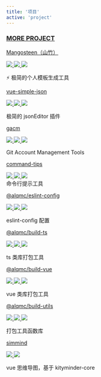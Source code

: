 ```yaml
---
title: '项目'
active: 'project'
---
```


### [MORE PROJECT](https://github.com/alqmc?tab=repositories)

<div class='project-item'>

[Mangosteen（山竹）](https://github.com/alqmc/command-tips)

<a href="https://www.npmjs.org/package/mangosteen-cli">
<img src="https://img.shields.io/npm/v/mangosteen-cli.svg">
</a>
<a href="https://npmcharts.com/compare/mangosteen-cli?minimal=true">
<img src="https://img.shields.io/npm/dm/mangosteen-cli.svg?color=357C3C">
</a>
<a href="https://npmcharts.com/compare/mangosteen-cli?minimal=true">
<img src="https://img.shields.io/npm/l/mangosteen-cli.svg?color=blue">
</a>
</div>

⚡️ 极简的个人模板生成工具

<div class='project-item'>

[vue-simple-json](https://github.com/alqmc/vue-simple-json)

<a href="https://www.npmjs.org/package/vue-simple-json">
<img src="https://img.shields.io/npm/v/vue-simple-json.svg">
</a>
<a href="https://npmcharts.com/compare/vue-simple-json?minimal=true">
<img src="https://img.shields.io/npm/dm/vue-simple-json.svg?color=357C3C">
</a>
<a href="https://npmcharts.com/compare/vue-simple-json?minimal=true">
<img src="https://img.shields.io/npm/l/vue-simple-json.svg?color=blue">
</a>
</div>

极简的 jsonEditor 插件

<div class='project-item'>

[gacm](https://github.com/alqmc/gacm)

<a href="https://www.npmjs.org/package/gacm">
<img src="https://img.shields.io/npm/v/gacm.svg">
</a>
<a href="https://npmcharts.com/compare/gacm?minimal=true">
<img src="https://img.shields.io/npm/dm/gacm.svg?color=357C3C">
</a>
<a href="https://npmcharts.com/compare/gacm?minimal=true">
<img src="https://img.shields.io/npm/l/gacm.svg?color=blue">
</a>
</div>

Git Account Management Tools

<div class='project-item'>

[command-tips](https://github.com/alqmc/command-tips)

<a href="https://www.npmjs.org/package/command-tips ">
<img src="https://img.shields.io/npm/v/command-tips.svg">
</a>
<a href="https://npmcharts.com/compare/command-tips?minimal=true">
<img src="https://img.shields.io/npm/dm/command-tips.svg?color=357C3C">
</a>
<a href="https://npmcharts.com/compare/command-tips?minimal=true">
<img src="https://img.shields.io/npm/l/command-tips.svg?color=blue">
</a>
</div>
命令行提示工具

<div class='project-item'>

[@alqmc/eslint-config](https://github.com/alqmc/@alqmc/eslint-config)

<a href="https://www.npmjs.org/package/@alqmc/eslint-config ">
<img src="https://img.shields.io/npm/v/@alqmc/eslint-config.svg">
</a>
<a href="https://npmcharts.com/compare/@alqmc/eslint-config?minimal=true">
<img src="https://img.shields.io/npm/dm/@alqmc/eslint-config.svg?color=357C3C">
</a>
<a href="https://npmcharts.com/compare/@alqmc/eslint-config?minimal=true">
<img src="https://img.shields.io/npm/l/@alqmc/eslint-config.svg?color=blue">
</a>
</div>

eslint-config 配置

<div class='project-item'>

[@alqmc/build-ts](https://github.com/alqmc/@alqmc/build-ts)

<a href="https://www.npmjs.org/package/@alqmc/build-ts ">
<img src="https://img.shields.io/npm/v/@alqmc/build-ts.svg">
</a>
<a href="https://npmcharts.com/compare/@alqmc/build-ts?minimal=true">
<img src="https://img.shields.io/npm/dm/@alqmc/build-ts.svg?color=357C3C">
</a>
<a href="https://npmcharts.com/compare/@alqmc/build-ts?minimal=true">
<img src="https://img.shields.io/npm/l/@alqmc/build-ts.svg?color=blue">
</a>
</div>

ts 类库打包工具

<div class='project-item'>

[@alqmc/build-vue](https://github.com/alqmc/@alqmc/@alqmc/build-vue)

<a href="https://www.npmjs.org/package/@alqmc/build-vue ">
<img src="https://img.shields.io/npm/v/@alqmc/build-vue.svg">
</a>
<a href="https://npmcharts.com/compare/@alqmc/build-vue?minimal=true">
<img src="https://img.shields.io/npm/dm/@alqmc/build-vue.svg?color=357C3C">
</a>
<a href="https://npmcharts.com/compare/@alqmc/build-vue?minimal=true">
<img src="https://img.shields.io/npm/l/@alqmc/build-vue.svg?color=blue">
</a>
</div>

vue 类库打包工具

<div class='project-item'>

[@alqmc/build-utils](https://github.com/alqmc/@alqmc/@alqmc/build-utils)

<a href="https://www.npmjs.org/package/@alqmc/build-utils ">
<img src="https://img.shields.io/npm/v/@alqmc/build-utils.svg">
</a>
<a href="https://npmcharts.com/compare/@alqmc/build-utils?minimal=true">
<img src="https://img.shields.io/npm/dm/@alqmc/build-utils.svg?color=357C3C">
</a>
<a href="https://npmcharts.com/compare/@alqmc/build-utils?minimal=true">
<img src="https://img.shields.io/npm/l/@alqmc/build-utils.svg?color=blue">
</a>
</div>

打包工具函数库

<div class='project-item'>

[simmind](https://github.com/alqmc/simmind)

<a href="https://www.npmjs.org/package/simmind ">
<img src="https://img.shields.io/npm/v/simmind.svg">
</a>
<a href="https://npmcharts.com/compare/simmind?minimal=true">
<img src="https://img.shields.io/npm/dm/simmind.svg?color=357C3C">
</a>
<!-- <a href="https://npmcharts.com/compare/simmind?minimal=true">
<img src="https://img.shields.io/npm/l/simmind.svg?color=blue">
</a> -->
</div>

vue 思维导图，基于 kityminder-core
